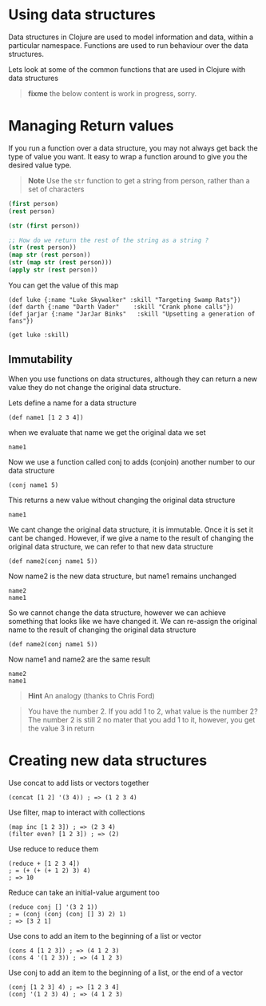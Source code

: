 # Using data structures

Data structures in Clojure are used to model information and data, within a particular namespace.  Functions are used to run behaviour over the data structures.

Lets look at some of the common functions that are used in Clojure with data structures

> **fixme** the below content is work in progress, sorry.

# Managing Return values

  If you run a function over a data structure, you may not always get back the type of value you want.  It easy to wrap a function around to give you the desired value type.

> **Note** Use the `str` function to get a string from person, rather than a set of characters

```clojure
(first person)
(rest person)

(str (first person))

;; How do we return the rest of the string as a string ?
(str (rest person))
(map str (rest person))
(str (map str (rest person)))
(apply str (rest person))
```

You can get the value of this map

```
(def luke {:name "Luke Skywalker" :skill "Targeting Swamp Rats"})
(def darth {:name "Darth Vader"    :skill "Crank phone calls"})
(def jarjar {:name "JarJar Binks"   :skill "Upsetting a generation of fans"})

(get luke :skill)
```

## Immutability

When you use functions on data structures, although they can return a new value they do not change the original data structure.

Lets define a name for a data structure

```
(def name1 [1 2 3 4])
```

when we evaluate that name we get the original data we set

```
name1
```

Now we use a function called conj to adds (conjoin) another number to our data structure

```
(conj name1 5)
```

This returns a new value without changing the original data structure

```
name1
```

We cant change the original data structure, it is immutable.  Once it is set it cant be changed. However, if we give a name to the result of changing the original data structure, we can refer to that new data structure

```
(def name2(conj name1 5))
```

Now name2 is the new data structure, but name1 remains unchanged

```
name2
name1
```

So we cannot change the data structure, however we can achieve something that looks like we have changed it.  We can re-assign the original name to the result of changing the original data structure

```
(def name2(conj name1 5))
```

Now name1 and name2 are the same result

```
name2
name1
```

> **Hint** An analogy (thanks to Chris Ford)

> You have the number 2.  If you add 1 to 2, what value is the number 2?
> The number 2 is still 2 no mater that you add 1 to it, however, you get the value 3 in return

# Creating new data structures

Use concat to add lists or vectors together

```
(concat [1 2] '(3 4)) ; => (1 2 3 4)
```

Use filter, map to interact with collections

```
(map inc [1 2 3]) ; => (2 3 4)
(filter even? [1 2 3]) ; => (2)
```

Use reduce to reduce them

```
(reduce + [1 2 3 4])
; = (+ (+ (+ 1 2) 3) 4)
; => 10
```

Reduce can take an initial-value argument too

```
(reduce conj [] '(3 2 1))
; = (conj (conj (conj [] 3) 2) 1)
; => [3 2 1]
```

Use cons to add an item to the beginning of a list or vector

```
(cons 4 [1 2 3]) ; => (4 1 2 3)
(cons 4 '(1 2 3)) ; => (4 1 2 3)
```

Use conj to add an item to the beginning of a list, or the end of a vector

```
(conj [1 2 3] 4) ; => [1 2 3 4]
(conj '(1 2 3) 4) ; => (4 1 2 3)
```
